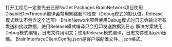打开工程后一定要先去还原NuGet Packages
BrainNetwork项目使用DisableDevTimeout编译会禁用网络超时检查（Debug模式的默认值，Release模式默认不包含这个选项）
BrainNetwork项目使用Debug模式时日志会输出所有发送和接收数据，使用Release模式编译只会打印发送数据到日志
解决方案使用Debug模式编辑，日志文件用明文；使用Release模式编译，日志文件使用gzip压缩。
BrainInterfaceClientConfig.json是客户端配置文件，json格式。
